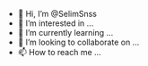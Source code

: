 - 👋 Hi, I’m @SelimSnss
- 👀 I’m interested in ...
- 🌱 I’m currently learning ...
- 💞️ I’m looking to collaborate on ...
- 📫 How to reach me ...

<!---
SelimSnss/SelimSnss is a ✨ special ✨ repository because its `README.md` (this file) appears on your GitHub profile.
You can click the Preview link to take a look at your changes.
--->
